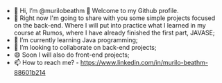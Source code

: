 - 👋 Hi, I’m @murilobeathm 👋  Welcome to my Github profile.
- 👀 Right now I'm going to share with you some simple projects focused on the back-end. Where I will put into practice 
      what I learned in my course at Rumos, where I have already finished the first part, JAVASE;
- 🌱 I’m currently learning Java programming; 
- 💞️ I’m looking to collaborate on back-end projects;
- 😄 Soon I will also do front-end projects;
- 📫 How to reach me? - https://www.linkedin.com/in/murilo-beathm-88601b214

<!---
murilobeathm/murilobeathm is a ✨ special ✨ repository because its `README.md` (this file) appears on your GitHub profile.
You can click the Preview link to take a look at your changes.
--->
